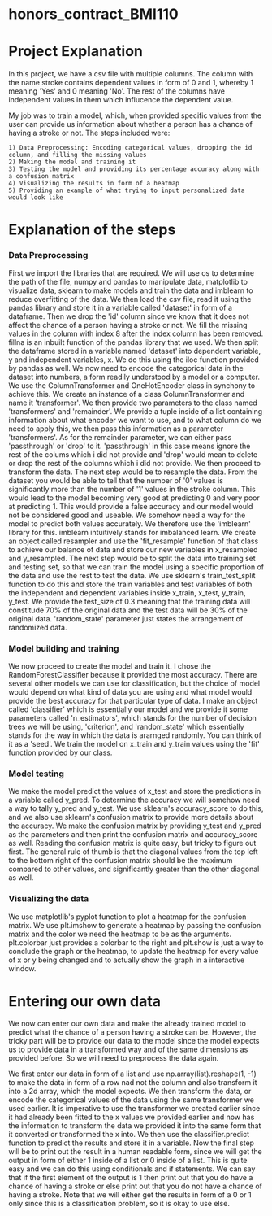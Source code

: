 # honors_contract_BMI110

# Project Explanation
In this project, we have a csv file with multiple columns. The column with the name stroke contains dependent values in form of 0 and 1, whereby 1 meaning 'Yes' and 0 meaning 'No'. The rest of the columns have independent values in them which influcence the dependent value.


My job was to train a model, which, when provided specific values from the user can provide us information about whether a person has a chance of having a stroke or not. The steps included were:

    1) Data Preprocessing: Encoding categorical values, dropping the id column, and filling the missing values
    2) Making the model and training it
    3) Testing the model and providing its percentage accuracy along with a confusion matrix
    4) Visualizing the results in form of a heatmap
    5) Providing an example of what trying to input personalized data would look like


# Explanation of the steps

### Data Preprocessing


First we import the libraries that are required. We will use os to determine the path of the file, numpy and pandas to manipulate data, matplotlib to visualize data, sklearn to make models and train the data and imblearn to reduce overfitting of the data.
We then load the csv file, read it using the pandas library and store it in a variable called 'dataset' in form of a dataframe. Then we drop the 'id' column since we know that it does not affect the chance of a person having a stroke or not. We fill the missing values in the column with index 8 after the index column has been removed. fillna is an inbuilt function of the pandas library that we used. We then split the dataframe stored in a variable named 'dataset' into dependent variable, y and independent variables, x. We do this using the iloc function provided by pandas as well. We now need to encode the categorical data in the dataset into numbers, a form readily understood by a model or a computer. We use the ColumnTransformer and OneHotEncoder class in synchony to achieve this. We create an instance of a class ColumnTransformer and name it 'transformer'. We then provide two parameters to the class named 'transformers' and 'remainder'. We provide a tuple inside of a list containing information about what encoder we want to use, and to what column do we need to apply this, we then pass this information as a parameter 'transformers'. As for the remainder parameter, we can either pass 'passthrough' or 'drop' to it. 'passthrough' in this case means ignore the rest of the colums which i did not provide and 'drop' would mean to delete or drop the rest of the columns which i did not provide. We then proceed to transform the data. The next step would be to resample the data. From the dataset you would be able to tell that the number of '0' values is significantly more than the number of '1' values in the stroke column. This would lead to the model becoming very good at predicting 0 and very poor at predicting 1. This would provide a false accuracy and our model would not be considered good and useable. We somehow need a way for the model to predict both values accurately. We therefore use the 'imblearn' library for this. imblearn intuitively stands for imbalanced learn. We create an object called resampler and use the 'fit_resample' function of that class to achieve our balance of data and store our new variables in x_resampled and y_resampled. The next step would be to split the data into training set and testing set, so that we can train the model using a specific proportion of the data and use the rest to test the data. We use sklearn's train_test_split function to do this and store the train variables and test variables of both the independent and dependent variables inside x_train, x_test, y_train, y_test. We provide the test_size of 0.3 meaning that the training data will constitude 70% of the original data and the test data will be 30% of the original data. 'random_state' parameter just states the arrangement of randomized data.  


### Model building and training



We now proceed to create the model and train it. I chose the RandomForestClassifier because it provided the most accuracy. There are several other models we can use for classification, but the choice of model would depend on what kind of data you are using and what model would provide the best accuracy for that particular type of data. I make an object called 'classifier' which is essentially our model and we provide it some parameters called 'n_estimators', which stands for the number of decision trees we will be using, 'criterion', and 'random_state' which essentially stands for the way in which the data is ararnged randomly. You can think of it as a 'seed'. We train the model on x_train and y_train values using the 'fit' function provided by our class. 


### Model testing



We make the model predict the values of x_test and store the predictions in a variable called y_pred. To determine the accuracy we will somehow need a way to tally y_pred and y_test. We use sklearn's accuracy_score to do this, and we also use sklearn's confusion matrix to provide more details about the accuracy. We make the confusion matrix by providing y_test and y_pred as the parameters and then print the confusion matrix and accuracy_score as well. Reading the confusion matrix is quite easy, but tricky to figure out first. The general rule of thumb is that the diagonal values from the top left to the bottom right of the confusion matrix should be the maximum compared to other values, and significantly greater than the other diagonal as well.


### Visualizing the data


We use matplotlib's pyplot function to plot a heatmap for the confusion matrix. We use plt.imshow to generate a heatmap by passing the confusion matrix and the color we need the heatmap to be as the arguments. plt.colorbar just provides a colorbar to the right and plt.show is just a way to conclude the graph or the heatmap, to update the heatmap for every value of x or y being changed and to actually show the graph in a interactive window. 


# Entering our own data


We now can enter our own data and make the already trained model to predict what the chance of a person having a stroke can be. However, the tricky part will be to provide our data to the model since the model expects us to provide data in a transformed way and of the same dimensions as provided before. So we will need to preprocess the data again. 


We first enter our data in form of a list and use np.array(list).reshape(1, -1) to make the data in form of a row nad not the column and also transform it into a 2d array, which the model expects. We then transform the data, or encode the categorical values of the data using the same transformer we used earlier. It is imperative to use the transformer we created earlier since it had already been fitted to the x values we provided earlier and now has the information to transform the data we provided it into the same form that it converted or transformed the x into. We then use the classifier.predict function to predict the results and store it in a variable. Now the final step will be to print out the result in a human readable form, since we will get the output in form of either 1 inside of a list or 0 inside of a list. This is quite easy and we can do this using conditionals and if statements. We can say that if the first element of the output is 1 then print out that you do have a chance of having a stroke or else print out that you do not have a chance of having a stroke. Note that we will either get the results in form of a 0 or 1 only since this is a classification problem, so it is okay to use else. 


